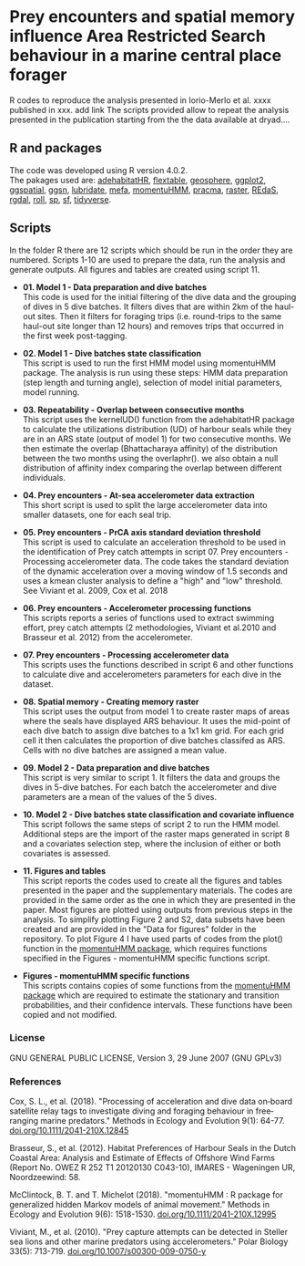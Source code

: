 # Prey encounters and spatial memory influence Area Restricted Search behaviour in a marine central place forager
R codes to reproduce the analysis presented in Iorio-Merlo et al. xxxx published in xxx. add link
The scripts provided allow to repeat the analysis presented in the publication starting from the the data available at dryad....

## R and packages
The code was developed using R version 4.0.2.  
The pakages used are: 
[adehabitatHR](https://rdocumentation.org/packages/adehabitatHR/versions/0.4.19),
[flextable](https://rdocumentation.org/packages/flextable/versions/0.6.5), 
[geosphere](https://rdocumentation.org/packages/geosphere/versions/1.5-10), 
[ggplot2](https://rdocumentation.org/packages/ggplot2/versions/3.3.3), 
[ggspatial](https://rdocumentation.org/packages/ggspatial/versions/1.1.5), 
[ggsn](https://rdocumentation.org/packages/ggsn/versions/0.5.0), 
[lubridate](https://rdocumentation.org/packages/lubridate/versions/1.7.10),
[mefa](https://rdocumentation.org/packages/mefa/versions/3.2-7), 
[momentuHMM](https://rdocumentation.org/packages/momentuHMM/versions/1.5.2),
[pracma](https://rdocumentation.org/packages/pracma/versions/1.9.9),
[raster](https://rdocumentation.org/packages/raster/versions/3.4-10),
[REdaS](https://rdocumentation.org/packages/REdaS/versions/0.9.3),
[rgdal](https://rdocumentation.org/packages/rgdal/versions/1.5-23), 
[roll](https://rdocumentation.org/packages/roll/versions/1.1.6),
[sp](https://rdocumentation.org/packages/sp/versions/1.4-5), 
[sf](https://rdocumentation.org/packages/sf/versions/0.9-8), 
[tidyverse](https://rdocumentation.org/packages/tidyverse/versions/1.3.1). 
 

## Scripts
In the folder R there are 12 scripts which should be run in the order they are numbered. Scripts 1-10 are used to prepare the data, run the analysis and generate outputs. All figures and tables are created using script 11.

* **01. Model 1 - Data preparation and dive batches**  
This code is used for the initial filtering of the dive data and the grouping of dives in 5 dive batches. It filters dives that are within 2km of the haul-out sites. Then it filters for foraging trips (i.e. round-trips to the same haul-out site longer than 12 hours) and removes trips that occurred in the first week post-tagging.

* **02. Model 1 - Dive batches state classification**  
This script is used to run the first HMM model using momentuHMM package. The analysis is run using these steps: HMM data preparation (step length and turning angle), selection of model initial parameters, model running. 

* **03. Repeatability - Overlap between consecutive months**  
This script uses the kernelUD() function from the adehabitatHR package to calculate the utilizations distribution (UD) of harbour seals while they are in an ARS state (output of model 1) for two consecutive months. We then estimate the overlap (Bhattacharaya affinity) of the distribution between the two months using the overlaphr(). we also obtain a null distribution of affinity index comparing the overlap between different individuals.

* **04. Prey encounters - At-sea accelerometer data extraction**  
This short script is used to split the large accelerometer data into smaller datasets, one for each seal trip. 

* **05. Prey encounters - PrCA axis standard deviation threshold**  
This script is used to calculate an acceleration threshold to be used in the identification of Prey catch attempts in script 07. Prey encounters - Processing accelerometer data. The code takes the standard deviation of the dynamic acceleration over a moving window of 1.5 seconds and uses a kmean cluster analysis to define a "high" and "low" threshold. See Viviant et al. 2009, Cox et al. 2018

* **06. Prey encounters - Accelerometer processing functions**  
This scripts reports a series of functions used to extract swimming effort, prey catch attempts (2 methodologies, Viviant et al.2010 and Brasseur et al. 2012) from the accelerometer.

* **07. Prey encounters - Processing accelerometer data**  
This scripts uses the functions described in script 6 and other functions to calculate dive and accelerometers parameters for each dive in the dataset.

* **08. Spatial memory - Creating memory raster**  
This script uses the output from model 1 to create raster maps of areas where the seals have displayed ARS behaviour. It uses the mid-point of each dive batch to assign dive batches to a 1x1 km grid. For each grid cell it then calculates the proportion of dive batches classifed as ARS. Cells with no dive batches are assigned a mean value.

* **09. Model 2 - Data preparation and dive batches**  
This script is very similar to script 1. It filters the data and groups the dives in 5-dive batches. For each batch the accelerometer and dive parameters are a mean of the values of the 5 dives. 

* **10. Model 2 - Dive batches state classification and covariate influence**  
This script follows the same steps of script 2 to run the HMM model. Additional steps are the import of the raster maps generated in script 8 and a covariates selection step, where the inclusion of either or both covariates is assessed.

* **11. Figures and tables**  
This script reports the codes used to create all the figures and tables presented in the paper and the supplementary materials. The codes are provided in the same order as the one in which they are presented in the paper. Most figures are plotted using outputs from previous steps in the analysis. To simplify plotting Figure 2 and S2, data subsets have been created and are provided in the "Data for figures" folder in the repository. To plot Figure 4 I have used parts of codes from the plot() function in the [momentuHMM package](https://github.com/bmcclintock/momentuHMM), which requires functions specified in the Figures - momentuHMM specific functions script.

* **Figures - momentuHMM specific functions**  
This scripts contains copies of some functions from the [momentuHMM package](https://github.com/bmcclintock/momentuHMM) which are required to estimate the stationary and transition probabilities, and their confidence intervals. These functions have been copied and not modified.

### License
GNU GENERAL PUBLIC LICENSE, Version 3, 29 June 2007 (GNU GPLv3)

### References
Cox, S. L., et al. (2018). "Processing of acceleration and dive data on‐board satellite relay tags to investigate diving and foraging behaviour in free‐ranging marine predators." Methods in Ecology and Evolution 9(1): 64-77. [doi.org/10.1111/2041-210X.12845](https://doi.org/10.1111/2041-210X.12845)

Brasseur, S., et al. (2012). Habitat Preferences of Harbour Seals in the Dutch Coastal Area: Analysis and Estimate of Effects of Offshore Wind Farms (Report No. OWEZ R 252 T1 20120130 C043-10), IMARES - Wageningen UR, Noordzeewind: 58.  

McClintock, B. T. and T. Michelot (2018). "momentuHMM : R package for generalized hidden Markov models of animal movement." Methods in Ecology and Evolution 9(6): 1518-1530. [doi.org/10.1111/2041-210X.12995](https://doi.org/10.1111/2041-210X.12995)

Viviant, M., et al. (2010). "Prey capture attempts can be detected in Steller sea lions and other marine predators using accelerometers." Polar Biology 33(5): 713-719. [doi.org/10.1007/s00300-009-0750-y](https://doi.org/10.1007/s00300-009-0750-y)